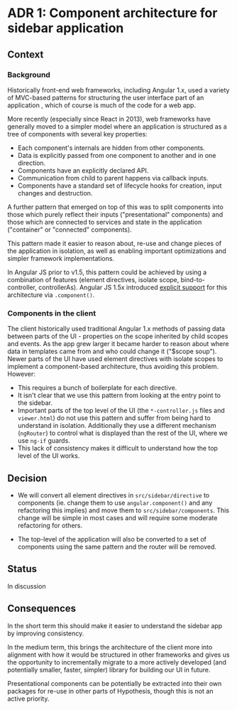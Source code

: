 ADR 1: Component architecture for sidebar application
=====================================================

Context
-------

### Background

Historically front-end web frameworks, including Angular 1.x, used a variety of
MVC-based patterns for structuring the user interface part of an application
, which of course is much of the code for a web app.

More recently (especially since React in 2013), web frameworks have generally
moved to a simpler model where an application is structured as a tree of
components with several key properties:

 * Each component's internals are hidden from other components.
 * Data is explicitly passed from one component to another and in one direction.
 * Components have an explicitly declared API.
 * Communication from child to parent happens via callback inputs.
 * Components have a standard set of lifecycle hooks for creation, input changes
   and destruction.

A further pattern that emerged on top of this was to split components into those
which purely reflect their inputs ("presentational" components) and those which
are connected to services and state in the application ("container" or
"connected" components).

This pattern made it easier to reason about, re-use and change pieces of the
application in isolation, as well as enabling important optimizations and
simpler framework implementations.

In Angular JS prior to v1.5, this pattern could be achieved by using a
combination of features (element directives, isolate scope, bind-to-controller,
controllerAs). Angular JS 1.5x introduced [explicit
support](https://docs.angularjs.org/guide/component) for this architecture via
`.component()`.

### Components in the client

The client historically used traditional Angular 1.x methods of passing data
between parts of the UI - properties on the scope inherited by child scopes and
events. As the app grew larger it became harder to reason about where data in
templates came from and who could change it ("$scope soup"). Newer parts of the
UI have used element directives with isolate scopes to implement a
component-based architecture, thus avoiding this problem. However:

- This requires a bunch of boilerplate for each directive.
- It isn't clear that we use this pattern from looking at the entry point to the
  sidebar.
- Important parts of the top level of the UI (the `*-controller.js` files and
  `viewer.html`) do not use this pattern and suffer from being hard to
  understand in isolation. Additionally they use a different mechanism
  (`ngRouter`) to control what is displayed than the rest of the UI, where we use
  `ng-if` guards.
- This lack of consistency makes it difficult to understand how the top level of
  the UI works.

Decision
--------

* We will convert all element directives in `src/sidebar/directive` to
  components (ie. change them to use `angular.component()` and any refactoring
  this implies) and move them to `src/sidebar/components`. This change will be
  simple in most cases and will require some moderate refactoring for others.

* The top-level of the application will also be converted to a set of components
  using the same pattern and the router will be removed.

Status
------

In discussion

Consequences
------------

In the short term this should make it easier to understand the sidebar app by
improving consistency.

In the medium term, this brings the architecture of the client more into
alignment with how it would be structured in other frameworks and gives us the
opportunity to incrementally migrate to a more actively developed (and
potentially smaller, faster, simpler) library for building our UI in future.

Presentational components can be potentially be extracted into their own
packages for re-use in other parts of Hypothesis, though this is not an active
priority.
